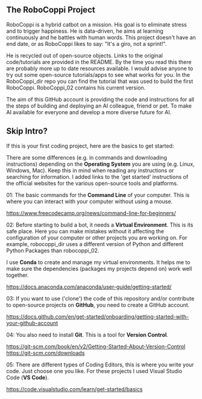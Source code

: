 

## The RoboCoppi Project  

RoboCoppi is a hybrid catbot on a mission. His goal is to eliminate stress and to trigger happiness. He is data-driven, he aims at learning continuously and he battles with human words. This project doesn't have an end date, or as RoboCoppi likes to say: "It's a giro, not a sprint!".  

He is recycled out of open-source objects. Links to the original code/tutorials are provided in the README. By the time you read this there are probably more up to date resources available. I would advise anyone to try out some open-source tutorials/apps to see what works for you. In the RoboCoppi_dir repo you can find the tutorial that was used to build the first RoboCoppi. RoboCoppi_02 contains his current version.

The aim of this GitHub account is providing the code and instructions for all the steps of building and deploying an AI colleague, friend or pet. To make AI available for everyone and develop a more diverse future for AI.

## Skip Intro?

If this is your first coding project, here are the basics to get started:  

There are some differences (e.g. in commands and downloading instructions) depending on the **Operating System** you are using (e.g. Linux, Windows, Mac). Keep this in mind when reading any instructions or searching for information. I added links to the 'get started' instructions of the official websites for the various open-source tools and platforms.   

01: The basic commands for the **Command Line** of your computer. This is where you can interact with your computer without using a mouse.  

https://www.freecodecamp.org/news/command-line-for-beginners/  

02: Before starting to build a bot, it needs a **Virtual Environment**. This is its safe place. Here you can make mistakes without it affecting the configuration of your computer or other projects you are working on. For example, robocoppi_dir uses a different version of Python and different Python Packages than robocoppi_02.  

I use **Conda** to create and manage my virtual environments. It helps me to make sure the dependencies (packages my projects depend on) work well together.  

https://docs.anaconda.com/anaconda/user-guide/getting-started/  

03: If you want to use ('clone') the code of this repository and/or contribute to open-source projects on **GitHub**, you need to create a GitHub account.  

https://docs.github.com/en/get-started/onboarding/getting-started-with-your-github-account  

04: You also need to install **Git**. This is a tool for **Version Control**.  

https://git-scm.com/book/en/v2/Getting-Started-About-Version-Control  
https://git-scm.com/downloads  

05: There are different types of Coding Editors, this is where you write your code. Just choose one you like. For these projects I used Visual Studio Code (**VS Code**).  

https://code.visualstudio.com/learn/get-started/basics  


